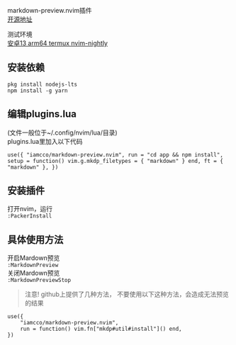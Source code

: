 markdown-preview.nvim插件  
[开源地址](https://github.com/iamcco/markdown-preview.nvim)

测试环境  
<u>安卓13 arm64 termux nvim-nightly
</u>

## 安装依赖  
```
pkg install nodejs-lts
npm install -g yarn
```

## 编辑plugins.lua  
(文件一般位于~/.config/nvim/lua/目录)  
plugins.lua里加入以下代码  
```
use({ "iamcco/markdown-preview.nvim", run = "cd app && npm install", setup = function() vim.g.mkdp_filetypes = { "markdown" } end, ft = { "markdown" }, })
```
## 安装插件  
打开nvim，运行  
`:PackerInstall`

## 具体使用方法  
开启Mardown预览  
`:MarkdownPreview`   
关闭Mardown预览  
`:MarkdownPreviewStop`

> 注意!
> github上提供了几种方法，
> 不要使用以下这种方法，会造成无法预览的结果
```
use({  
    "iamcco/markdown-preview.nvim",  
    run = function() vim.fn["mkdp#util#install"]() end,  
})  
```
